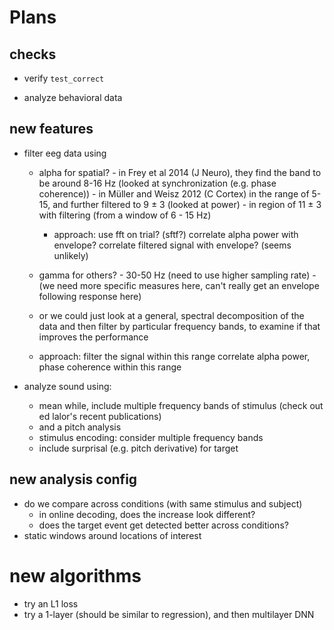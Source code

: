 
# Plans


## checks
+ verify `test_correct`

- analyze behavioral data

## new features
- filter eeg data using 
  - alpha for spatial?
        - in Frey et al 2014 (J Neuro), they find the band to be around 8-16 Hz (looked at synchronization (e.g. phase coherence))
        - in Müller and Weisz 2012 (C Cortex) in the range of 5-15, and further filtered to 9 ± 3 (looked at power)
        - in region of 11 ± 3 with filtering (from a window of 6 - 15 Hz)
    - approach: use fft on trial? (sftf?)
        correlate alpha power with envelope?
        correlate filtered signal with envelope? (seems unlikely)

  - gamma for others?
        - 30-50 Hz (need to use higher sampling rate)
        - (we need more specific measures here, can't really get an envelope following response here)

   - or we could just look at a general, spectral decomposition of the data
     and then filter by particular frequency bands, to examine if that improves
     the performance
    
    - approach: filter the signal within this range
        correlate alpha power, phase coherence within this range

- analyze sound using:
    - mean while, include multiple frequency bands of stimulus (check out ed lalor's recent publications)
    - and a pitch analysis 
    - stimulus encoding: consider multiple frequency bands
    - include surprisal (e.g. pitch derivative) for target

## new analysis config
- do we compare across conditions (with same stimulus and subject)
    - in online decoding, does the increase look different?
    - does the target event get detected better across conditions?
- static windows around locations of interest

# new algorithms
- try an L1 loss
- try a 1-layer (should be similar to regression), and then multilayer DNN
